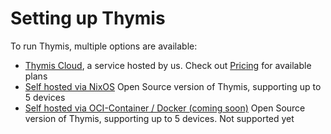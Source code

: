 # Setting up Thymis

To run Thymis, multiple options are available:

- [Thymis Cloud](./getting-started/thymis-cloud.md), a service hosted by us. Check out [Pricing](https://thymis.io/pricing) for available plans
- [Self hosted via NixOS](./getting-started/self-hosted/nixOS.md) Open Source version of Thymis, supporting up to 5 devices
- [Self hosted via OCI-Container / Docker (coming soon)](./getting-started/self-hosted/oci-container.md) Open Source version of Thymis, supporting up to 5 devices. Not supported yet
